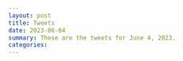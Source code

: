 ```yaml
---
layout: post
title: Tweets
date: 2023-06-04
summary: These are the tweets for June 4, 2023.
categories:
---
```


